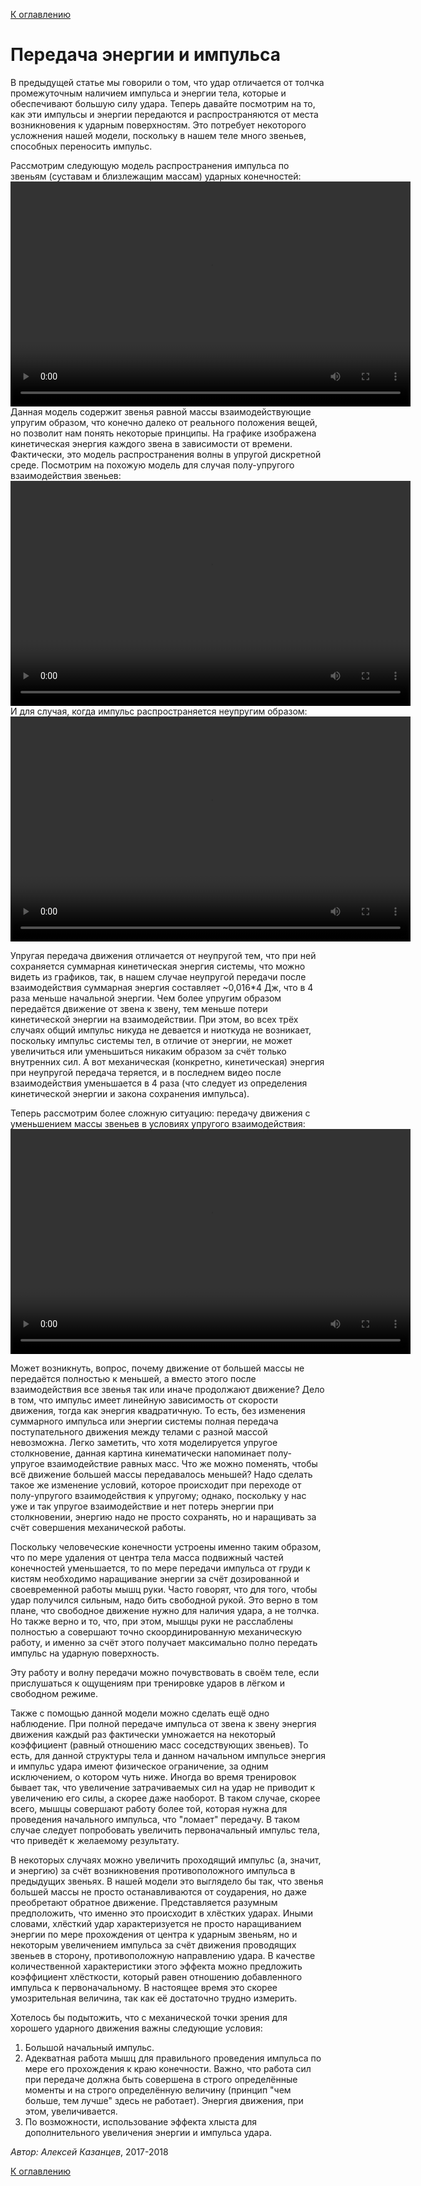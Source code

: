 [К оглавлению](../)

# Передача энергии и импульса

В предыдущей статье мы говорили о том, что удар отличается от толчка промежуточным наличием импульса и энергии тела, которые и обеспечивают большую силу удара.
Теперь давайте посмотрим на то, как эти импульсы и энергии передаются и распространяются от места возникновения к ударным поверхностям. Это потребует некоторого усложнения нашей модели, поскольку в нашем теле много звеньев, способных переносить импульс.

Рассмотрим следующую модель распространения импульса по звеньям (суставам и близлежащим массам) ударных конечностей:
<video width="640" height="360" controls>
	<source src="../data/111-upr+e.mp4" type="video/mp4">
	Ваш браузер не поддерживает видео html5 в формате mp4
</video> 
Данная модель содержит звенья равной массы взаимодействующие упругим образом, что конечно далеко от реального положения вещей, но позволит нам понять некоторые принципы. На графике изображена кинетическая энергия каждого звена в зависимости от времени.
Фактически, это модель распространения волны в упругой дискретной среде.
Посмотрим на похожую модель для случая полу-упругого взаимодействия звеньев:
<video width="640" height="360" controls>
	<source src="../data/111-semiupr+e.mp4" type="video/mp4">
	Ваш браузер не поддерживает видео html5 в формате mp4
</video> 
И для случая, когда импульс распространяется неупругим образом:
<video width="640" height="360" controls>
	<source src="../data/1111-nupr+e.mp4" type="video/mp4">
	Ваш браузер не поддерживает видео html5 в формате mp4
</video> 

Упругая передача движения отличается от неупругой тем, что при ней сохраняется суммарная кинетическая энергия системы, что можно видеть из графиков, так, в нашем случае неупругой передачи после взаимодействия суммарная энергия составляет ~0,016\*4 Дж, что в 4 раза меньше начальной энергии.
Чем более упругим образом передаётся движение от звена к звену, тем меньше потери кинетической энергии на взаимодействии.
При этом, во всех трёх случаях общий импульс никуда не девается и ниоткуда не возникает, поскольку импульс системы тел, в отличие от энергии, не может увеличиться или уменьшиться никаким образом за счёт только внутренних сил.
А вот механическая (конкретно, кинетическая) энергия при неупругой передача теряется, и в последнем видео после взаимодействия уменьшается в 4 раза (что следует из определения кинетической энергии и закона сохранения импульса).

Теперь рассмотрим более сложную ситуацию: передачу движения с уменьшением массы звеньев в условиях упругого взаимодействия:
<video width="640" height="360" controls>
	<source src="../data/421-upr.mp4" type="video/mp4">
	Ваш браузер не поддерживает видео html5 в формате mp4
</video> 

Может возникнуть, вопрос, почему движение от большей массы не передаётся полностью к меньшей, а вместо этого после взаимодействия все звенья так или иначе продолжают движение? Дело в том, что импульс имеет линейную зависимость от скорости движения, тогда как энергия квадратичную. То есть, без изменения суммарного импульса или энергии системы полная передача поступательного движения между телами с разной массой невозможна.
Легко заметить, что хотя моделируется упругое столкновение, данная картина кинематически напоминает полу-упругое взаимодействие равных масс. Что же можно поменять, чтобы всё движение большей массы передавалось меньшей? Надо сделать такое же изменение условий, которое происходит при переходе от полу-упругого взаимодействия к упругому; однако, поскольку у нас уже и так упругое взаимодействие и нет потерь энергии при столкновении, энергию надо не просто сохранять, но и наращивать за счёт совершения механической работы.

Поскольку человеческие конечности устроены именно таким образом, что по мере удаления от центра тела масса подвижный частей конечностей уменьшается, то по мере передачи импульса от груди к кистям необходимо наращивание энергии за счёт дозированной и своевременной работы мышц руки.
Часто говорят, что для того, чтобы удар получился сильным, надо бить свободной рукой. Это верно в том плане, что свободное движение нужно для наличия удара, а не толчка. Но также верно и то, что, при этом, мышцы руки не расслаблены полностью а совершают точно скоординированную механическую работу, и именно за счёт этого получает максимально полно передать импульс на ударную поверхность. 

Эту работу и волну передачи можно почувствовать в своём теле, если прислушаться к ощущениям при тренировке ударов в лёгком и свободном режиме.

Также с помощью данной модели можно сделать ещё одно наблюдение. При полной передаче импульса от звена к звену энергия движения каждый раз фактически умножается на некоторый коэффициент (равный отношению масс соседствующих звеньев). То есть, для данной структуры тела и данном начальном импульсе энергия и импульс удара имеют физическое ограничение, за одним исключением, о котором чуть ниже. Иногда во время тренировок бывает так, что увеличение затрачиваемых сил на удар не приводит к увеличению его силы, а скорее даже наоборот. В таком случае, скорее всего, мышцы совершают работу более той, которая нужна для проведения начального импульса, что "ломает" передачу. В таком случае следует попробовать увеличить первоначальный импульс тела, что приведёт к желаемому результату.

В некоторых случаях можно увеличить проходящий импульс (а, значит, и энергию) за счёт возникновения противоположного импульса в предыдущих звеньях. В нашей модели это выглядело бы так, что звенья большей массы не просто останавливаются от соударения, но даже преобретают обратное движение. Представляется разумным предположить, что именно это происходит в хлёстких ударах. Иными словами, хлёсткий удар характеризуется не просто наращиванием энергии по мере прохождения от центра к ударным звеньям, но и некоторым увеличением импульса за счёт движения проводящих звеньев в сторону, противоположную направлению удара. В качестве количественной характеристики этого эффекта можно предложить коэффициент хлёсткости, который равен отношению добавленного импульса к первоначальному. В настоящее время это скорее умозрительная величина, так как её достаточно трудно измерить.

Хотелось бы подытожить, что с механической точки зрения для хорошего ударного движения важны следующие условия: 

1. Большой начальный импульс.
2. Адекватная работа мышц для правильного проведения импульса по мере его прохождения к краю конечности. Важно, что работа сил при передаче должна быть совершена в строго определённые моменты и на строго определённую величину (принцип "чем больше, тем лучше" здесь не работает). Энергия движения, при этом, увеличивается.
3. По возможности, использование эффекта хлыста для дополнительного увеличения энергии и импульса удара.



_Автор: Алексей Казанцев_, 2017-2018

[К оглавлению](../)
